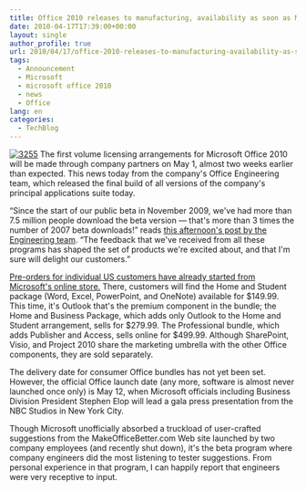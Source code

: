 ```yaml
---
title: Office 2010 releases to manufacturing, availability as soon as May 1
date: 2010-04-17T17:39:00+00:00
layout: single
author_profile: true
url: 2010/04/17/office-2010-releases-to-manufacturing-availability-as-soon-as-may-1/
tags:
  - Announcement
  - Microsoft
  - microsoft office 2010
  - news
  - Office
lang: en
categories: 
  - TechBlog
---
```

[![3255](http://lh3.ggpht.com/_vaUVXcmC3OI/S8nrUmcLgBI/AAAAAAAAB_c/4K9tGvgWbcc/3255_thumb%5B3%5D.jpg?imgmax=800 "3255")](http://lh6.ggpht.com/_vaUVXcmC3OI/S8nrTFYcPxI/AAAAAAAAB_Y/H9E6-BxEycE/s1600-h/3255%5B5%5D.jpg) The first volume licensing arrangements for Microsoft Office 2010 will be made through company partners on May 1, almost two weeks earlier than expected. This news today from the company's Office Engineering team, which released the final build of all versions of the company's principal applications suite today. 

“Since the start of our public beta in November 2009, we've had more than 7.5 million people download the beta version — that's more than 3 times the number of 2007 beta downloads!” reads [this afternoon's post by the Engineering team](http://blogs.technet.com/office2010/archive/2010/04/15/office-2010-reaches-rtm.aspx). “The feedback that we've received from all these programs has shaped the set of products we're excited about, and that I'm sure will delight our customers.” 

[Pre-orders for individual US customers have already started from Microsoft's online store.](http://store.microsoft.com/OfficePreorder) There, customers will find the Home and Student package (Word, Excel, PowerPoint, and OneNote) available for $149.99. This time, it's Outlook that's the premium component in the bundle; the Home and Business Package, which adds only Outlook to the Home and Student arrangement, sells for $279.99. The Professional bundle, which adds Publisher and Access, sells online for $499.99. Although SharePoint, Visio, and Project 2010 share the marketing umbrella with the other Office components, they are sold separately. 

The delivery date for consumer Office bundles has not yet been set. However, the official Office launch date (any more, software is almost never launched once only) is May 12, when Microsoft officials including Business Division President Stephen Elop will lead a gala press presentation from the NBC Studios in New York City. 

Though Microsoft unofficially absorbed a truckload of user-crafted suggestions from the MakeOfficeBetter.com Web site launched by two company employees (and recently shut down), it's the beta program where company engineers did the most listening to tester suggestions. From personal experience in that program, I can happily report that engineers were very receptive to input.
